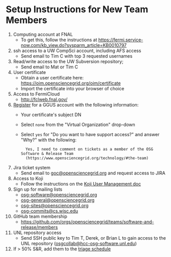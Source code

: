 Setup Instructions for New Team Members
=======================================

1. Computing account at FNAL
    -   To get this, follow the instructions at <https://fermi.service-now.com/kb_view.do?sysparm_article=KB0010797>
1. ssh access to a UW CompSci account, including AFS access
    - Send email to Tim C with top 3 requested usernames
1. Read/write access to the UW Subversion repository;
    - Send email to Mat or Tim C
1. User certificate
    - Obtain a user certificate here: <https://oim.opensciencegrid.org/oim/certificate>
    - Import the certificate into your browser of choice
1. Access to FermiCloud
    - <http://fclweb.fnal.gov/>
1. [Register](https://ggus.eu/?mode=register) for a GGUS account with the following information:
    - Your certificate's subject DN
    - Select `none` from the "Virtual Organization" drop-down
    - Select `yes` for "Do you want to have support access?" and answer "Why?" with the following:

            Yes, I need to comment on tickets as a member of the OSG Software & Release Team
            (https://www.opensciencegrid.org/technology/#the-team)

1. Jira ticket system
    - Send email to <goc@opensciencegrid.org> and request access to JIRA
1. Access to Koji
    - Follow the instructions on the [Koji User Management doc](https://docs.google.com/document/d/1a-8vppY1J969p39ZB_2Pi6nrN-ApcyabC56Q64uqjto/edit#bookmark=id.gjdgxs)
1. Sign up for mailing lists
    - osg-software@opensciencegrid.org
    - osg-general@opensciencegrid.org
    - osg-sites@opensciencegrid.org
    - osg-commits@cs.wisc.edu
1. GitHub team membership
    - <https://github.com/orgs/opensciencegrid/teams/software-and-release/members>
1. UNL repository access
    - Send SSH public key to Tim T, Derek, or Brian L to gain access to the UNL repository (osgcollab@hcc-osg-software.unl.edu)
1. If > 50% S&R, add them to the [triage schedule](https://github.com/opensciencegrid/osg-triage-assignments/blob/master/rotation.txt)
